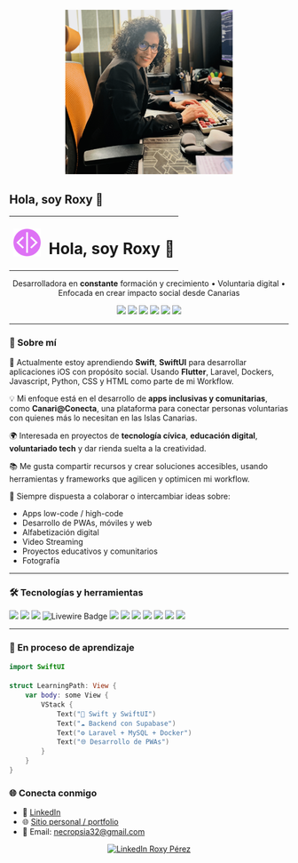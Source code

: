 <p align="center">
  <img src="profile2.png" alt="Banner Roxy Pérez" style="height: 60%; width:60%;" />
</p>

## Hola, soy Roxy 👋

<div align="center">
<table>
  <tr>
    <td><img src="99-128.webp" alt="Logo" width="50" /></td>
    <td><h1>Hola, soy Roxy 👋</h1></td>
  </tr>
</table>
</div>

<p align="center">Desarrolladora en <b>constante</b> formación y crecimiento • Voluntaria digital • Enfocada en crear impacto social desde Canarias</p>

<p align="center">
  <img src="https://img.shields.io/badge/SwiftUI-learning-orange?logo=swift" />
  <img src="https://img.shields.io/badge/Flutter-development-02569B?logo=flutter"/>
  <img src="https://img.shields.io/badge/Laravel-PHP-red?logo=laravel" />
  <img src="https://img.shields.io/badge/Docker-containers-2496ED?logo=docker" />
  <img src="https://img.shields.io/badge/MySQL-DB-blue?logo=mysql" />
  <img src="https://img.shields.io/badge/Oracle-SQL-red?logo=oracle" />
</p>

---

### 🚀 Sobre mí

🌱 Actualmente estoy aprendiendo **Swift**, **SwiftUI** para desarrollar aplicaciones iOS con propósito social. Usando **Flutter**, Laravel, Dockers, Javascript, Python, CSS y HTML como parte de mi Workflow.

💡 Mi enfoque está en el desarrollo de **apps inclusivas y comunitarias**, como **Canari@Conecta**, una plataforma para conectar personas voluntarias con quienes más lo necesitan en las Islas Canarias. 

🌍 Interesada en proyectos de **tecnología cívica**, **educación digital**, **voluntariado tech** y dar rienda suelta a la creatividad.

📚 Me gusta compartir recursos y crear soluciones accesibles, usando herramientas y frameworks que agilicen y optimicen mi workflow.

💬 Siempre dispuesta a colaborar o intercambiar ideas sobre:
- Apps low-code / high-code
- Desarrollo de PWAs, móviles y web
- Alfabetización digital
- Video Streaming
- Proyectos educativos y comunitarios
- Fotografía

---

### 🛠️ Tecnologías y herramientas

<p>
  <img src="https://img.shields.io/badge/JavaScript-F7DF1E?logo=javascript&logoColor=000" />
  <img src="https://img.shields.io/badge/Swift-FA7343?logo=swift&logoColor=white" />
  <img src="https://img.shields.io/badge/PHP-777BB4?logo=php&logoColor=white" />
  <img src="https://img.shields.io/badge/Livewire-4E1D95?logo=laravel&logoColor=white" alt="Livewire Badge" />
  <img src="https://img.shields.io/badge/Laravel-FF2D20?logo=laravel&logoColor=white" />
  <img src="https://img.shields.io/badge/Docker-2496ED?logo=docker&logoColor=white" />
  <img src="https://img.shields.io/badge/MySQL-005C84?logo=mysql&logoColor=white" />
  <img src="https://img.shields.io/badge/Oracle-F80000?logo=oracle&logoColor=white" />
  <img src="https://img.shields.io/badge/Xcode-147EFB?logo=xcode&logoColor=white" />
  <img src="https://img.shields.io/badge/Supabase-3FCF8E?logo=supabase&logoColor=white" />
  <img src="https://img.shields.io/badge/Figma-F24E1E?logo=figma&logoColor=white" />
</p>

---

### 🧠 En proceso de aprendizaje

```swift
import SwiftUI

struct LearningPath: View {
    var body: some View {
        VStack {
            Text("📱 Swift y SwiftUI")
            Text("☁️ Backend con Supabase")
            Text("⚙️ Laravel + MySQL + Docker")
            Text("🌐 Desarrollo de PWAs")
        }
    }
}
```

### 🌐 Conecta conmigo

- 🔗 [LinkedIn](https://www.linkedin.com/in/roxy-perez-polanco/)
- 🌐 [Sitio personal / portfolio](https://roxy-perez.netlify.app/)
- 💌 Email: necropsia32@gmail.com

<p align="center">
  <a href="https://www.linkedin.com/in/roxy-perez-polanco/" target="_blank">
    <img src="https://img.shields.io/badge/🔗%20Contáctame%20en%20LinkedIn-0077B5?style=for-the-badge&logo=linkedin&logoColor=white" alt="LinkedIn Roxy Pérez" />
  </a>
</p>

